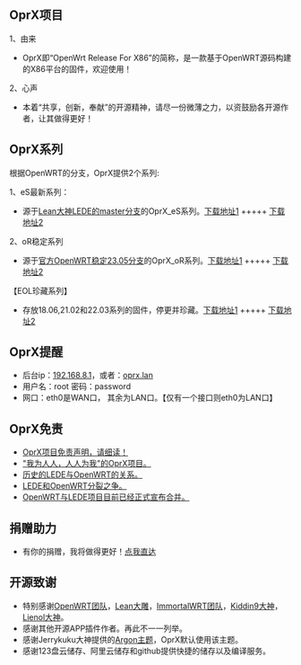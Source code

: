 OprX项目
-------------------------------------------------------------------

1、由来
* OprX即“OpenWrt Release For X86”的简称，是一款基于OpenWRT源码构建的X86平台的固件，欢迎使用！
  
2、心声
* 本着“共享，创新，奉献”的开源精神，请尽一份微薄之力，以资鼓励各开源作者，让其做得更好！

OprX系列
-------------------------------------------------------------------

根据OpenWRT的分支，OprX提供2个系列:

1、eS最新系列：

* 源于[Lean大神LEDE的master分支](https://github.com/coolsnowwolf/lede)的OprX_eS系列。[下载地址1](https://www.123pan.com/s/Nzv9-hM2od.html)  +++++  [下载地址2](https://pan.oprx.top/eS_lede)

2、oR稳定系列

* 源于[官方OpenWRT稳定23.05分支](https://github.com/openwrt/openwrt)的OprX_oR系列。[下载地址1](https://www.123pan.com/s/Nzv9-3M2od.html) +++++  [下载地址2](https://pan.oprx.top/oR_openwrt) 

【EOL珍藏系列】

* 存放18.06,21.02和22.03系列的固件，停更并珍藏。[下载地址1](https://www.123pan.com/s/Nzv9-AM2od.html)  +++++  [下载地址2](https://pan.oprx.top/Eol_%E7%8F%8D%E8%97%8F%E7%B3%BB%E5%88%97)

OprX提醒
-------------------------------------------------------------------

* 后台ip：[192.168.8.1](http://192.168.8.1/)，或者：[oprx.lan](http://oprx.lan/)
* 用户名：root 密码：password
* 网口：eth0是WAN口， 其余为LAN口。【仅有一个接口则eth0为LAN口】

OprX免责
-------------------------------------------------------------------

* [OprX项目免责声明，请细读！](./OprX项目免责声明.md) 
* ["我为人人，人人为我"的OprX项目。](./我为人人,人人为我_的OprX项目.md) 
* [历史的LEDE与OpenWRT的关系。](./历史的LEDE与OpenWRT的关系.md) 
* [LEDE和OpenWRT分裂之争。](./LEDE和OpenWRT分裂之争.md) 
* [OpenWRT与LEDE项目目前已经正式宣布合并。](./OpenWRT与LEDE项目目前已经正式宣布合并.md)

捐赠助力
-------------------------------------------------------------------
* 有你的捐赠，我将做得更好！[点我直达](https://afdian.net/a/ilxp9/plan)


开源致谢
-------------------------------------------------------------------

  * 特别感谢[OpenWRT团队](https://github.com/openwrt/openwrt)，[Lean大雕](https://github.com/coolsnowwolf/lede)，[ImmortalWRT团队](https://github.com/immortalwrt/immortalwrt)，[Kiddin9大神](https://github.com/kiddin9/OpenWrt_x86-r2s-r4s-r5s-N1)，[Lienol大神](https://github.com/lienol/openwrt)。
  * 感谢其他开源APP插件作者。再此不一一列举。
  * 感谢Jerrykuku大神提供的[Argon主题](https://github.com/jerrykuku/luci-theme-argon.git)，OprX默认使用该主题。
  * 感谢123盘云储存、阿里云储存和github提供快捷的储存以及编译服务。
